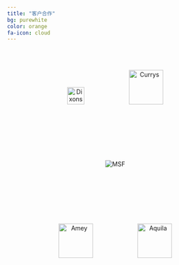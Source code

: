 ```yaml
---
title: "客户合作"
bg: purewhite
color: orange
fa-icon: cloud
---
```


<style>
    .sponsor-session img {
        margin:50px!important;
        max-width:80%!important;
    }
</style>


<div class="sponsor-session" style="text-align: center;margin-bottom:30px;">


   <img class="img-sponsor" alt="Dixons" src="{{ site.baseurl }}/img/1.png" style="height: 40px;">

   <img class="img-sponsor" alt="Currys" src="{{ site.baseurl }}/img/2.png" style="height: 80px;">

</div>


<div class="sponsor-session" style="text-align: center;margin-bottom:30px;">
   <img class="img-sponsor" alt="MSF" src="{{ site.baseurl }}/img/5.png" style="width:auto;">
</div>



<div class="sponsor-session" style="text-align: center;margin-bottom:10px;">

   <img class="img-sponsor" alt="Amey" src="{{ site.baseurl }}/img/3.png" style="height: 80px;">

   <img class="img-sponsor" alt="Aquila" src="{{ site.baseurl }}/img/4.png" style=" height: 80px;">

</div>



